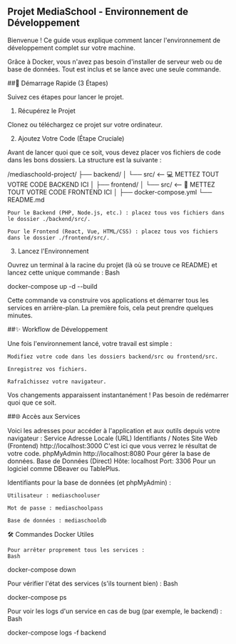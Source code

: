 ## Projet MediaSchool - Environnement de Développement

Bienvenue ! Ce guide vous explique comment lancer l'environnement de développement complet sur votre machine.

Grâce à Docker, vous n'avez pas besoin d'installer de serveur web ou de base de données. Tout est inclus et se lance avec une seule commande.

##🚀 Démarrage Rapide (3 Étapes)

Suivez ces étapes pour lancer le projet.

1. Récupérez le Projet

Clonez ou téléchargez ce projet sur votre ordinateur.

2. Ajoutez Votre Code (Étape Cruciale)

Avant de lancer quoi que ce soit, vous devez placer vos fichiers de code dans les bons dossiers. La structure est la suivante :

/mediaschoold-project/
├── backend/
│   └── src/          <-- 💻 METTEZ TOUT VOTRE CODE BACKEND ICI
│
├── frontend/
│   └── src/          <-- 🎨 METTEZ TOUT VOTRE CODE FRONTEND ICI
│
├── docker-compose.yml
└── README.md

    Pour le Backend (PHP, Node.js, etc.) : placez tous vos fichiers dans le dossier ./backend/src/.

    Pour le Frontend (React, Vue, HTML/CSS) : placez tous vos fichiers dans le dossier ./frontend/src/.

3. Lancez l'Environnement

Ouvrez un terminal à la racine du projet (là où se trouve ce README) et lancez cette unique commande :
Bash

docker-compose up -d --build

Cette commande va construire vos applications et démarrer tous les services en arrière-plan. La première fois, cela peut prendre quelques minutes.

##✨ Workflow de Développement

Une fois l'environnement lancé, votre travail est simple :

    Modifiez votre code dans les dossiers backend/src ou frontend/src.

    Enregistrez vos fichiers.

    Rafraîchissez votre navigateur.

Vos changements apparaissent instantanément ! Pas besoin de redémarrer quoi que ce soit.

##🌐 Accès aux Services

Voici les adresses pour accéder à l'application et aux outils depuis votre navigateur :
Service	Adresse Locale (URL)	Identifiants / Notes
Site Web (Frontend)	http://localhost:3000	C'est ici que vous verrez le résultat de votre code.
phpMyAdmin	http://localhost:8080	Pour gérer la base de données.
Base de Données (Direct)	Hôte: localhost Port: 3306	Pour un logiciel comme DBeaver ou TablePlus.

Identifiants pour la base de données (et phpMyAdmin) :

    Utilisateur : mediaschooluser

    Mot de passe : mediaschoolpass

    Base de données : mediaschooldb

🛠️ Commandes Docker Utiles

    Pour arrêter proprement tous les services :
    Bash

docker-compose down

Pour vérifier l'état des services (s'ils tournent bien) :
Bash

docker-compose ps

Pour voir les logs d'un service en cas de bug (par exemple, le backend) :
Bash

docker-compose logs -f backend
